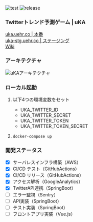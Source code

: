 ![test](https://github.com/uehr/uKA/workflows/test/badge.svg)
![release](https://github.com/uehr/uKA/workflows/release/badge.svg)

### Twitterトレンド予測ゲーム | uKA
[uka.uehr.co | 本番](https://uka.uehr.co)  
[uka-stg.uehr.co | ステージング](https://uka-stg.uehr.co)  
[Wiki](https://github.com/uehr/uKA/wiki)

### アーキテクチャ
![uKAアーキテクチャ](https://user-images.githubusercontent.com/26696733/91910092-5a047c80-ece9-11ea-92e9-2f6891d52a38.png)

### ローカル起動
1. 以下4つの環境変数をセット
    - UKA_TWITTER_ID
    - UKA_TWITTER_SECRET
    - UKA_TWITTER_TOKEN
    - UKA_TWITTER_TOKEN_SECRET

2. `docker-compose up`

### 開発ステータス
- [x] サーバレスインフラ構築（AWS）
- [x] CI/CD テスト（GitHubActions）
- [x] CI/CD リリース（GitHubActions）
- [x] アクセス解析（GoogleAnalytics）
- [x] TwitterAPI連携（SpringBoot）
- [ ] エラー監視（Sentry）
- [ ] API実装（SpringBoot）
- [ ] テスト実装（SpringBoot）
- [ ] フロントアプリ実装（Vue.js）